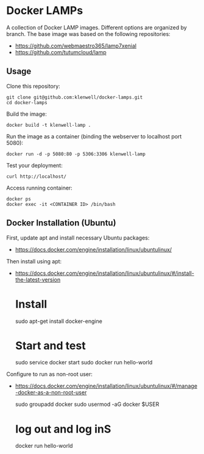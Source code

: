 # Docker LAMPs

A collection of Docker LAMP images. Different options are organized by branch. The base image was based on the following repositories:

- https://github.com/webmaestro365/lamp7xenial
- https://github.com/tutumcloud/lamp


## Usage

Clone this repository:

    git clone git@github.com:klenwell/docker-lamps.git
    cd docker-lamps

Build the image:

    docker build -t klenwell-lamp .

Run the image as a container (binding the webserver to localhost port 5080):

    docker run -d -p 5080:80 -p 5306:3306 klenwell-lamp

Test your deployment:

	curl http://localhost/

Access running container:

    docker ps
    docker exec -it <CONTAINER ID> /bin/bash


## Docker Installation (Ubuntu)

First, update apt and install necessary Ubuntu packages:

- https://docs.docker.com/engine/installation/linux/ubuntulinux/

Then install using apt:

- https://docs.docker.com/engine/installation/linux/ubuntulinux/#/install-the-latest-version

    # Install
    sudo apt-get install docker-engine

    # Start and test
    sudo service docker start
    sudo docker run hello-world

Configure to run as non-root user:

- https://docs.docker.com/engine/installation/linux/ubuntulinux/#/manage-docker-as-a-non-root-user

    sudo groupadd docker
    sudo usermod -aG docker $USER
    # log out and log inS
    docker run hello-world
